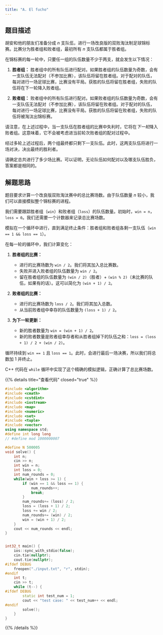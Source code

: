 ```yaml
---
title: "A. El fucho"
---
```


## 题目描述

胡安和他的朋友们准备分成 $n$ 支队伍，进行一场改良版的双败淘汰制足球锦标赛。比赛分为胜者组和败者组，最初所有 $n$ 支队伍都属于胜者组。

在锦标赛的每一轮中，只要任一组的队伍数量不少于两支，就会发生以下情况：

1.  **胜者组：** 胜者组中的所有队伍进行配对。如果胜者组的队伍数量为奇数，会有一支队伍无法配对（不参加比赛），该队伍将留在胜者组。对于配对的队伍，每对进行一场足球比赛，比赛没有平局。获胜的队伍将留在胜者组，失败的队伍将在下一轮降入败者组。

2.  **败者组：** 败者组中的所有队伍进行配对。如果败者组的队伍数量为奇数，会有一支队伍无法配对（不参加比赛），该队伍将留在败者组。对于配对的队伍，每对进行一场足球比赛，比赛没有平局。获胜的队伍将留在败者组，失败的队伍将被淘汰出锦标赛。

请注意，在上述过程中，当一支队伍在胜者组的比赛中失利时，它将在*下一轮*降入败者组。这意味着，它不会被考虑进当前轮次败者组的配对过程中。

经过多轮上述过程后，两个组最终都只剩下一支队伍。此时，这两支队伍将进行一场对决，决出最终的胜利者。

请确定总共进行了多少场比赛。可以证明，无论队伍如何配对以及哪支队伍胜负，答案都是相同的。

## 解题思路

题目要求计算一个改良版双败淘汰赛中的总比赛场数。由于队伍数量 $n$ 较小，我们可以直接模拟整个锦标赛的进程。

我们需要跟踪胜者组（`win`）和败者组（`loss`）的队伍数量。初始时，`win = n`，`loss = 0`。我们还需要一个计数器来记录总比赛场数。

模拟在一个循环中进行，直到满足终止条件：胜者组和败者组各剩一支队伍（`win == 1 && loss == 1`）。

在每一轮的循环中，我们计算变化：

1.  **胜者组的比赛：**
    - 进行的比赛场数为 `win / 2`。我们将其加入总比赛数。
    - 失败并进入败者组的队伍数量为 `win / 2`。
    - 留在胜者组的队伍数量为 `(win / 2)`（胜者）+ `(win % 2)`（未比赛的队伍，如果有的话）。这可以简化为 `(win + 1) / 2`。

2.  **败者组的比赛：**
    - 进行的比赛场数为 `loss / 2`。我们将其加入总数。
    - 从当前败者组中幸存的队伍数量为 `(loss + 1) / 2`。

3.  **为下一轮更新：**
    - 新的胜者数量为 `win = (win + 1) / 2`。
    - 新的败者数量是败者组幸存者和从胜者组掉下的队伍之和：`loss = (loss + 1) / 2 + (win / 2)`。

循环持续到 `win == 1` 且 `loss == 1`。此时，会进行最后一场决赛，所以我们将总数加 1 并终止。

C++ 代码在 `while` 循环中实现了这个精确的模拟逻辑，正确计算了总比赛场数。

{{% details title="查看代码" closed="true" %}}
```cpp
#include <algorithm>
#include <cmath>
#include <cstdint>
#include <iostream>
#include <map>
#include <numeric>
#include <set>
#include <tuple>
#include <vector>
using namespace std;
#define int long long
// #define mod 1000000007

#define N 500005
void solve() {
    int n;
    cin >> n;
    int win = n;
    int loss = 0;
    int num_rounds = 0;
    while(win + loss >= 1) {
        if (win == 1 && loss == 1) {
            num_rounds++;
            break;
        }
        num_rounds+= (loss) / 2;
        loss = (loss + 1) / 2;
        loss += win / 2;
        num_rounds+= (win) / 2;
        win = (win + 1) / 2;
    }
    cout << num_rounds << endl;
}


int32_t main() {
    ios::sync_with_stdio(false);
    cin.tie(nullptr);
    cout.tie(nullptr);
#ifdef DEBUG
    freopen("./input.txt", "r", stdin);
#endif
    int t;
    cin >> t;
    while (t--) {
#ifdef DEBUG
        static int test_num = 1;
        cout << "test case: " << test_num++ << endl;
#endif
        solve();
    }
}
```
{{% /details %}}